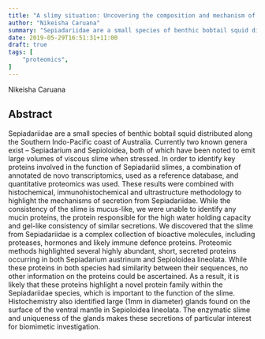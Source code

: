 ```yaml
---
title: "A slimy situation: Uncovering the composition and mechanism of the slime secretion from Sepiadariidae using integrated ‘Omics and microscopy"
author: "Nikeisha Caruana"
summary: "Sepiadariidae are a small species of benthic bobtail squid distributed along the Southern Indo-Pacific coast of Australia"
date: 2019-05-29T16:51:31+11:00
draft: true
tags: [
    "proteomics",
]
---
```


Nikeisha Caruana

## Abstract

Sepiadariidae are a small species of benthic bobtail squid distributed along the Southern Indo-Pacific coast of Australia. Currently two known genera exist – Sepiadarium and Sepioloidea, both of which have been noted to emit large volumes of viscous slime when stressed. In order to identify key proteins involved in the function of Sepiadariid slimes, a combination of annotated de novo transcriptomics, used as a reference database, and quantitative proteomics was used. These results were combined with histochemical, immunohistochemical and ultrastructure methodology to highlight the mechanisms of secretion from Sepiadariidae. While the consistency of the slime is mucus-like, we were unable to identify any mucin proteins, the protein responsible for the high water holding capacity and gel-like consistency of similar secretions. We discovered that the slime from Sepiadariidae is a complex collection of bioactive molecules, including proteases, hormones and likely immune defence proteins. Proteomic methods highlighted several highly abundant, short, secreted proteins occurring in both Sepiadarium austrinum and Sepioloidea lineolata. While these proteins in both species had similarity between their sequences, no other information on the proteins could be ascertained. As a result, it is likely that these proteins highlight a novel protein family within the Sepiadariidae species, which is important to the function of the slime. Histochemistry also identified large (1mm in diameter) glands found on the surface of the ventral mantle in Sepioloidea lineolata. The enzymatic slime and uniqueness of the glands makes these secretions of particular interest for biomimetic investigation.
